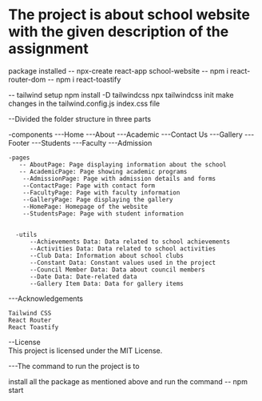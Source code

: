 # The project is about school website with the given description of the assignment

   package installed
-- npx-create react-app school-website
-- npm i react-router-dom
-- npm i react-toastify

-- tailwind setup
   npm install -D tailwindcss
   npx tailwindcss init
   make changes in the tailwind.config.js 
   index.css file

--Divided the folder structure in three parts

   -components
          ---Home 
          ---About
          ---Academic
          ---Contact Us 
          ---Gallery
          ---Footer
          ---Students
          ---Faculty
          ---Admission

    -pages
       -- AboutPage: Page displaying information about the school
       -- AcademicPage: Page showing academic programs
        --AdmissionPage: Page with admission details and forms
        --ContactPage: Page with contact form
        --FacultyPage: Page with faculty information
        --GalleryPage: Page displaying the gallery
        --HomePage: Homepage of the website
        --StudentsPage: Page with student information


      -utils 
          --Achievements Data: Data related to school achievements
          --Activities Data: Data related to school activities
          --Club Data: Information about school clubs
          --Constant Data: Constant values used in the project
          --Council Member Data: Data about council members
          --Date Data: Date-related data
          --Gallery Item Data: Data for gallery items


---Acknowledgements

    Tailwind CSS
    React Router
    React Toastify

    
--License    
This project is licensed under the MIT License.


 ---The command to run the project is to

 install all the package as mentioned above
 and run the command -- npm start
            


